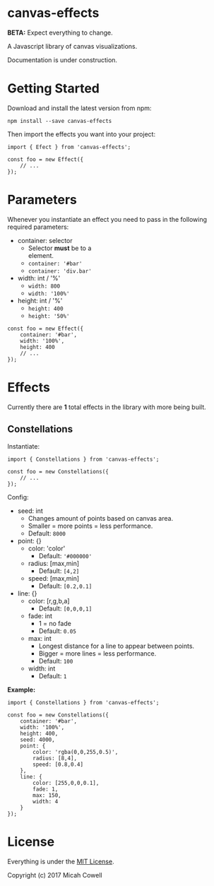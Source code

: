 # canvas-effects
**BETA:** Expect everything to change.

A Javascript library of canvas visualizations.

Documentation is under construction.


# Getting Started
Download and install the latest version from npm:

`npm install --save canvas-effects`

Then import the effects you want into your project:

```
import { Efect } from 'canvas-effects';

const foo = new Effect({
	// ...
});
```


# Parameters
Whenever you instantiate an effect you need to pass in the following required parameters:

* container: selector
	* Selector **must** be to a <div> element.
	* `container: '#bar'`
	* `container: 'div.bar'`
* width: int / '%'
	* `width: 800`
	* `width: '100%'`
* height: int / '%'
	* `height: 400`
	* `height: '50%'`

```
const foo = new Effect({
	container: '#bar',
	width: '100%',
	height: 400
	// ...
});
```

# Effects
Currently there are **1** total effects in the library with more being built.

## Constellations

Instantiate:

```
import { Constellations } from 'canvas-effects';

const foo = new Constellations({
	// ...
});
```

Config:

* seed: int
	* Changes amount of points based on canvas area.
	* Smaller = more points = less performance.
	* Default: `8000`
* point: {}
	* color: 'color'
		* Default: `'#000000'`
	* radius: [max,min]
		* Default: `[4,2]`
	* speed: [max,min]
		* Default: `[0.2,0.1]`
* line: {}
	* color: [r,g,b,a]
		* Default: `[0,0,0,1]`
	* fade: int
		* 1 = no fade
		* Default: `0.05`
	* max: int
		* Longest distance for a line to appear between points.
		* Bigger = more lines = less performance.
		* Default: `100`
	* width: int
		* Default: `1`

**Example:**

```
import { Constellations } from 'canvas-effects';

const foo = new Constellations({
	container: '#bar',
	width: '100%',
	height: 400,
	seed: 4000,
	point: {
		color: 'rgba(0,0,255,0.5)',
		radius: [8,4],
		speed: [0.8,0.4]
	},
	line: {
		color: [255,0,0,0.1],
		fade: 1,
		max: 150,
		width: 4
	}
});
```


# License

Everything is under the [MIT License](https://opensource.org/licenses/MIT).

Copyright (c) 2017 Micah Cowell
